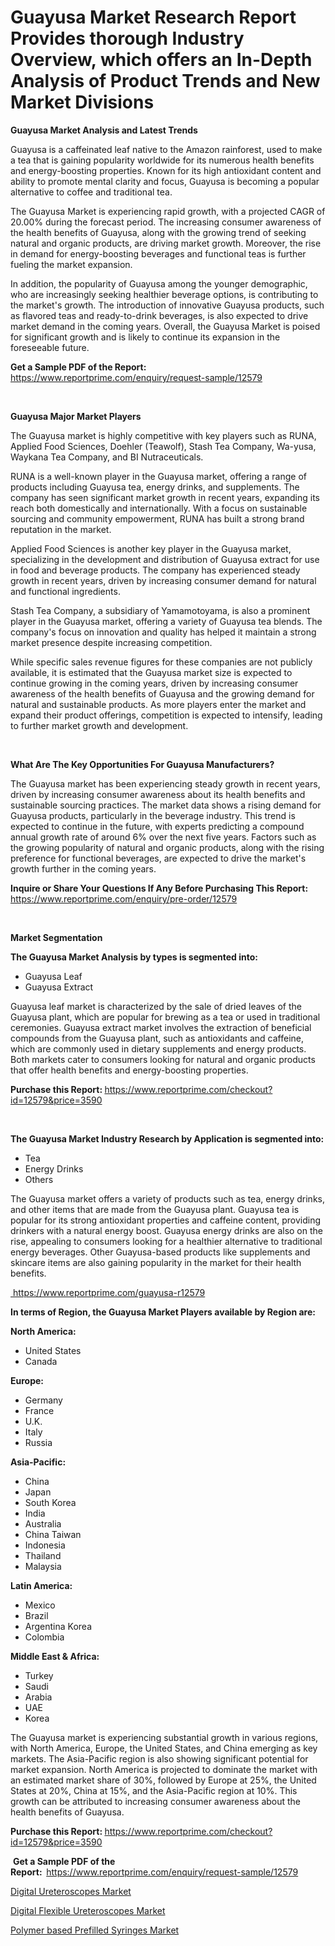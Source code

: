 <p><h1>Guayusa Market Research Report Provides thorough Industry Overview, which offers an In-Depth Analysis of Product Trends and New Market Divisions</h1></p><p><strong>Guayusa Market Analysis and Latest Trends</strong></p>
<p><p>Guayusa is a caffeinated leaf native to the Amazon rainforest, used to make a tea that is gaining popularity worldwide for its numerous health benefits and energy-boosting properties. Known for its high antioxidant content and ability to promote mental clarity and focus, Guayusa is becoming a popular alternative to coffee and traditional tea.</p><p>The Guayusa Market is experiencing rapid growth, with a projected CAGR of 20.00% during the forecast period. The increasing consumer awareness of the health benefits of Guayusa, along with the growing trend of seeking natural and organic products, are driving market growth. Moreover, the rise in demand for energy-boosting beverages and functional teas is further fueling the market expansion.</p><p>In addition, the popularity of Guayusa among the younger demographic, who are increasingly seeking healthier beverage options, is contributing to the market's growth. The introduction of innovative Guayusa products, such as flavored teas and ready-to-drink beverages, is also expected to drive market demand in the coming years. Overall, the Guayusa Market is poised for significant growth and is likely to continue its expansion in the foreseeable future.</p></p>
<p><strong>Get a Sample PDF of the Report:&nbsp;</strong> <a href="https://www.reportprime.com/enquiry/request-sample/12579">https://www.reportprime.com/enquiry/request-sample/12579</a></p>
<p>&nbsp;</p>
<p><strong>Guayusa Major Market Players</strong></p>
<p><p>The Guayusa market is highly competitive with key players such as RUNA, Applied Food Sciences, Doehler (Teawolf), Stash Tea Company, Wa-yusa, Waykana Tea Company, and BI Nutraceuticals. </p><p>RUNA is a well-known player in the Guayusa market, offering a range of products including Guayusa tea, energy drinks, and supplements. The company has seen significant market growth in recent years, expanding its reach both domestically and internationally. With a focus on sustainable sourcing and community empowerment, RUNA has built a strong brand reputation in the market.</p><p>Applied Food Sciences is another key player in the Guayusa market, specializing in the development and distribution of Guayusa extract for use in food and beverage products. The company has experienced steady growth in recent years, driven by increasing consumer demand for natural and functional ingredients.</p><p>Stash Tea Company, a subsidiary of Yamamotoyama, is also a prominent player in the Guayusa market, offering a variety of Guayusa tea blends. The company's focus on innovation and quality has helped it maintain a strong market presence despite increasing competition.</p><p>While specific sales revenue figures for these companies are not publicly available, it is estimated that the Guayusa market size is expected to continue growing in the coming years, driven by increasing consumer awareness of the health benefits of Guayusa and the growing demand for natural and sustainable products. As more players enter the market and expand their product offerings, competition is expected to intensify, leading to further market growth and development.</p></p>
<p>&nbsp;</p>
<p><strong>What Are The Key Opportunities For Guayusa Manufacturers?</strong></p>
<p><p>The Guayusa market has been experiencing steady growth in recent years, driven by increasing consumer awareness about its health benefits and sustainable sourcing practices. The market data shows a rising demand for Guayusa products, particularly in the beverage industry. This trend is expected to continue in the future, with experts predicting a compound annual growth rate of around 6% over the next five years. Factors such as the growing popularity of natural and organic products, along with the rising preference for functional beverages, are expected to drive the market's growth further in the coming years.</p></p>
<p><strong>Inquire or Share Your Questions If Any Before Purchasing This Report:</strong> <a href="https://www.reportprime.com/enquiry/pre-order/12579">https://www.reportprime.com/enquiry/pre-order/12579</a></p>
<p>&nbsp;</p>
<p><strong>Market Segmentation</strong></p>
<p><strong>The Guayusa Market Analysis by types is segmented into:</strong></p>
<p><ul><li>Guayusa Leaf</li><li>Guayusa Extract</li></ul></p>
<p><p>Guayusa leaf market is characterized by the sale of dried leaves of the Guayusa plant, which are popular for brewing as a tea or used in traditional ceremonies. Guayusa extract market involves the extraction of beneficial compounds from the Guayusa plant, such as antioxidants and caffeine, which are commonly used in dietary supplements and energy products. Both markets cater to consumers looking for natural and organic products that offer health benefits and energy-boosting properties.</p></p>
<p><strong>Purchase this Report:&nbsp;</strong><a href="https://www.reportprime.com/checkout?id=12579&price=3590">https://www.reportprime.com/checkout?id=12579&price=3590</a></p>
<p>&nbsp;</p>
<p><strong>The Guayusa Market Industry Research by Application is segmented into:</strong></p>
<p><ul><li>Tea</li><li>Energy Drinks</li><li>Others</li></ul></p>
<p><p>The Guayusa market offers a variety of products such as tea, energy drinks, and other items that are made from the Guayusa plant. Guayusa tea is popular for its strong antioxidant properties and caffeine content, providing drinkers with a natural energy boost. Guayusa energy drinks are also on the rise, appealing to consumers looking for a healthier alternative to traditional energy beverages. Other Guayusa-based products like supplements and skincare items are also gaining popularity in the market for their health benefits.</p></p>
<p><a href="https://www.reportprime.com/guayusa-r12579">&nbsp;https://www.reportprime.com/guayusa-r12579</a></p>
<p><strong>In terms of Region, the Guayusa Market Players available by Region are:</strong></p>
<p>
    <p> <strong> North America: </strong>
        <ul>
            <li>United States</li>
            <li>Canada</li>
        </ul>
        </p> 
    <p> <strong> Europe: </strong>
        <ul>
            <li>Germany</li>
            <li>France</li>
            <li>U.K.</li>
            <li>Italy</li>
            <li>Russia</li>
        </ul>
        </p> 
    <p> <strong> Asia-Pacific: </strong>
        <ul>
            <li>China</li>
            <li>Japan</li>
            <li>South Korea</li>
            <li>India</li>
            <li>Australia</li>
            <li>China Taiwan</li>
            <li>Indonesia</li>
            <li>Thailand</li>
            <li>Malaysia</li>
        </ul>
        </p> 
    <p> <strong> Latin America: </strong>
        <ul>
            <li>Mexico</li>
            <li>Brazil</li>
            <li>Argentina Korea</li>
            <li>Colombia</li>
        </ul>
        </p> 
    <p> <strong> Middle East & Africa: </strong>
        <ul>
            <li>Turkey</li>
            <li>Saudi</li>
            <li>Arabia</li>
            <li>UAE</li>
            <li>Korea</li>
        </ul>
    </p>
    </p>
<p><p>The Guayusa market is experiencing substantial growth in various regions, with North America, Europe, the United States, and China emerging as key markets. The Asia-Pacific region is also showing significant potential for market expansion. North America is projected to dominate the market with an estimated market share of 30%, followed by Europe at 25%, the United States at 20%, China at 15%, and the Asia-Pacific region at 10%. This growth can be attributed to increasing consumer awareness about the health benefits of Guayusa.</p></p>
<p><strong>Purchase this Report: </strong><a href="https://www.reportprime.com/checkout?id=12579&price=3590">https://www.reportprime.com/checkout?id=12579&price=3590</a></p>
<p>&nbsp;<strong>Get a Sample PDF of the Report:&nbsp;&nbsp;</strong><a href="https://www.reportprime.com/enquiry/request-sample/12579">https://www.reportprime.com/enquiry/request-sample/12579</a></p>
<p><strong></strong></p>
<p><p><a href="https://issuu.com/reportprime-2/docs/digital-ureteroscopes-market-size-2030.pptx">Digital Ureteroscopes Market</a></p><p><a href="https://issuu.com/reportprime-2/docs/digital-flexible-ureteroscopes-market-size-2030.pp">Digital Flexible Ureteroscopes Market</a></p><p><a href="https://issuu.com/reportprime-2/docs/polymer-based-prefilled-syringes-market-size-2030.">Polymer based Prefilled Syringes Market</a></p></p>